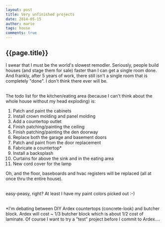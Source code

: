 ```yaml
---
layout: post
title: Very unfinished projects
date: 2014-05-15
author: marie
tags: house
comments: true
---
```


## {{page.title}}

<div id = "blockcontent">
I swear that I must be the world's slowest remodler. Seriously, people build houses
(and stage them for sale) faster than I can get a single room done. And frankly,
after 5 years of work, there still isn't a single room that is completely "done". I don't think there ever will be.  <br><br>

The todo list for the kitchen/eating area (because I can't think about the whole 
house without my head exploding) is:

<ol>
<li>Patch and paint the cabinets</li>
<li>Install crown molding and panel molding</li>
<li>Add a countertop outlet</li>
<li>Finish patching/painting the ceiling</li>
<li>Finish patching/painting the den doorway</li>
<li>Replace both the garage and basement doors</li>
<li>Patch and paint from the door replacement</li>
<li>Fabricate a countertop*</li>
<li>Install a backsplash</li>
<li>Curtains for above the sink and in the eating area</li>
<li>New cord cover for the lamp</li>
</ol>

Oh, and the floor, baseboards and hvac registers will be replaced (all at once thru the  entire house). <br><br>

easy-peasy, right? At least I have my paint colors picked out :-)<br><br>

*I'm debating between DIY Ardex countertops (concrete-look) and butcher block. 
Ardex will cost ~ 1/3 butcher block which is about 1/2 cost of laminate. Of course 
I want to try a "test" project before I commit to Ardex....


</div>